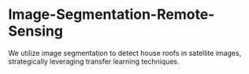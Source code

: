 # Image-Segmentation-Remote-Sensing
We utilize image segmentation to detect house roofs in satellite images, strategically leveraging transfer learning techniques.
